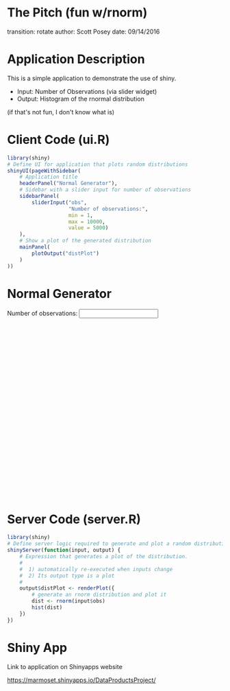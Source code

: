 The Pitch (fun w/rnorm)
===
transition: rotate
author: Scott Posey
date: 09/14/2016

Application Description
===

This is a simple application to demonstrate the use of shiny.

+ Input: Number of Observations (via slider widget) 
+ Output: Histogram of the rnormal distribution

(if that's not fun, I don't know what is)

Client Code (ui.R)
===

```r
library(shiny)
# Define UI for application that plots random distributions 
shinyUI(pageWithSidebar(  
    # Application title
    headerPanel("Normal Generator"),   
    # Sidebar with a slider input for number of observations
    sidebarPanel(
        sliderInput("obs", 
                    "Number of observations:", 
                    min = 1,
                    max = 10000, 
                    value = 5000)
    ),    
    # Show a plot of the generated distribution
    mainPanel(
        plotOutput("distPlot")
    )
))
```

<!--html_preserve--><div class="container-fluid">
<div class="row">
<div class="col-sm-12">
<h1>Normal Generator</h1>
</div>
</div>
<div class="row">
<div class="col-sm-4">
<form class="well">
<div class="form-group shiny-input-container">
<label class="control-label" for="obs">Number of observations:</label>
<input class="js-range-slider" id="obs" data-min="1" data-max="10000" data-from="5000" data-step="1" data-grid="true" data-grid-num="9.999" data-grid-snap="false" data-prettify-separator="," data-keyboard="true" data-keyboard-step="0.01000100010001" data-drag-interval="true" data-data-type="number"/>
</div>
</form>
</div>
<div class="col-sm-8">
<div id="distPlot" class="shiny-plot-output" style="width: 100% ; height: 400px"></div>
</div>
</div>
</div><!--/html_preserve-->

Server Code (server.R)
===


```r
library(shiny)
# Define server logic required to generate and plot a random distribution
shinyServer(function(input, output) {   
    # Expression that generates a plot of the distribution. 
    #
    #  1) automatically re-executed when inputs change
    #  2) Its output type is a plot 
    #
    output$distPlot <- renderPlot({
        # generate an rnorm distribution and plot it
        dist <- rnorm(input$obs)
        hist(dist)
    })
})
```

Shiny App
===
Link to application on Shinyapps website

https://marmoset.shinyapps.io/DataProductsProject/
